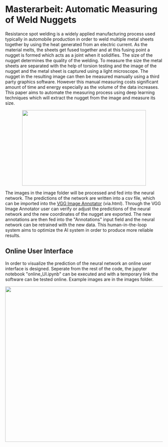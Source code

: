 # Masterarbeit: Automatic Measuring of Weld Nuggets

Resistance spot welding is a widely applied manufacturing process used typically in automobile production in order to weld multiple metal sheets together by using the heat generated from an electric current. As the material melts, the sheets get fused together and at this fusing point a nugget is formed which acts as a joint when it solidifies. The size of the nugget determines the quality of the welding. To measure the size the metal sheets are separated with the help of torsion testing and the image of the nugget and the metal sheet is captured using a light microscope. The nugget in the resulting image can then be measured manually using a third party graphics software. However this manual measuring costs significant amount of time and energy especially as the volume of the data increases. This paper aims to automate the measuring process using deep learning techniques which will extract the nugget from the image and measure its size.
<p align="center">
  <img width="396" height="241" src="https://user-images.githubusercontent.com/74857138/127747452-dacf98ea-b8cc-4236-b1b5-1ce8c06e18cb.png">
</p>

The images in the image folder will be processed and fed into the neural network. The predictions of the network are written into a csv file, which can be imported into the [VGG Image Annotator](https://www.robots.ox.ac.uk/~vgg/software/via/) (via.html). Through the VGG Image Annotator user can verify or adjust the predictions of the neural network and the new coordinates of the nugget are exported. The new annotations are then fed into the "Annotations" input field and the neural network can be retrained with the new data. This human-in-the-loop system aims to optimize the AI system in order to produce more reliable results.

## Online User Interface
In order to visualize the prediction of the neural network an online user interface is designed. Seperate from the rest of the code, the jupyter notebook "online_UI.ipynb" can be executed and with a temporary link the software can be tested online. Example images are in the images folder.
<p align="center">
  <img width="768" height="496" src="https://user-images.githubusercontent.com/74857138/127778694-0f9b9ab2-2970-4158-848a-17fd661e02c9.png">
</p>
